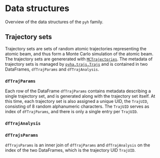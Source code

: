 # Data structures

Overview of the data structures of the `pyh` family.

## Trajectory sets

Trajectory sets are sets of random atomic trajectories representing the atomic beam, and thus form a Monte Carlo simulation of the atomic beam. The trajectory sets are genererated with [`MCTrajectories`](https://gitlab.mpcdf.mpg.de/lmaisen/MCTrajectories). The metadata of trajectory sets is managed by [`pyha.trajs.Trajs`](https://gitlab.mpcdf.mpg.de/lmaisen/pyha/-/blob/master/trajs.py) and is contained in two DataFrames, `dfTrajParams` and `dfTrajAnalysis`.

### `dfTrajParams`

Each row of the DataFrame `dfTrajParams` contains metadata describing a single trajectory set, and is generated along with the trajectory set itself. At this time, each trajectory set is also assigned a unique UID, the `TrajUID`, consisting of 8 random alphanumeric characters. The `TrajUID` serves as index of `dfTrajParams`, and there is only a single entry per `TrajUID`.

### `dfTrajAnalysis`

### `dfTrajsParams`

`dfTrajsParams` is an inner join of `dfTrajParams` and `dfTrajAnalysis` on the index of the two DataFrames, which is the trajectory UID `TrajUID`.
